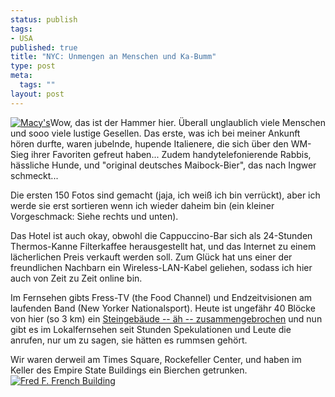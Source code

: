 ```yaml
--- 
status: publish
tags: 
- USA
published: true
title: "NYC: Unmengen an Menschen und Ka-Bumm"
type: post
meta: 
  tags: ""
layout: post
---
```

<a class="imagelink" href="http://fredericiana.de/uploads/2006/07/macys.jpg" title="Macy's"><img id="image638" src="http://fredericiana.de/uploads/2006/07/macys.thumbnail.jpg" alt="Macy's" class="alignright" /></a>Wow, das ist der Hammer hier. Überall unglaublich viele Menschen und sooo viele lustige Gesellen. Das erste, was ich bei meiner Ankunft hören durfte, waren jubelnde, hupende Italienere, die sich über den WM-Sieg ihrer Favoriten gefreut haben... Zudem handytelefonierende Rabbis, hässliche Hunde, und "original deutsches Maibock-Bier", das nach Ingwer schmeckt...

Die ersten 150 Fotos sind gemacht (jaja, ich weiß ich bin verrückt), aber ich werde sie erst sortieren wenn ich wieder daheim bin (ein kleiner Vorgeschmack: Siehe rechts und unten).

Das Hotel ist auch okay, obwohl die Cappuccino-Bar sich als 24-Stunden Thermos-Kanne Filterkaffee herausgestellt hat, und das Internet zu einem lächerlichen Preis verkauft werden soll. Zum Glück hat uns einer der freundlichen Nachbarn ein Wireless-LAN-Kabel geliehen, sodass ich hier auch von Zeit zu Zeit online bin.

Im Fernsehen gibts Fress-TV (the Food Channel) und Endzeitvisionen am laufenden Band (New Yorker Nationalsport). Heute ist ungefähr 40 Blöcke von hier (so 3&nbsp;km) ein <a href="http://www.cnn.com/2006/US/07/10/building.collapse/index.html">Steingebäude -- äh -- zusammengebrochen</a> und nun gibt es im Lokalfernsehen seit Stunden Spekulationen und Leute die anrufen, nur um zu sagen, sie hätten es rummsen gehört.

Wir waren derweil am Times Square, Rockefeller Center, und haben im Keller des Empire State Buildings ein Bierchen getrunken.
<a class="imagelink" href="http://fredericiana.de/uploads/2006/07/fred-french.jpg" title="Fred F. French Building"><img id="image637" src="http://fredericiana.de/uploads/2006/07/fred-french.thumbnail.jpg" alt="Fred F. French Building" /></a>
